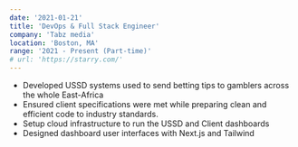 ```yaml
---
date: '2021-01-21'
title: 'DevOps & Full Stack Engineer'
company: 'Tabz media'
location: 'Boston, MA'
range: '2021 - Present (Part-time)'
# url: 'https://starry.com/'
---
```


- Developed USSD systems used to send betting tips to gamblers across the whole East-Africa
- Ensured client specifications were met while preparing clean and efficient code to industry standards.
- Setup cloud infrastructure to run the USSD and Client dashboards
- Designed dashboard user interfaces with Next.js and Tailwind

